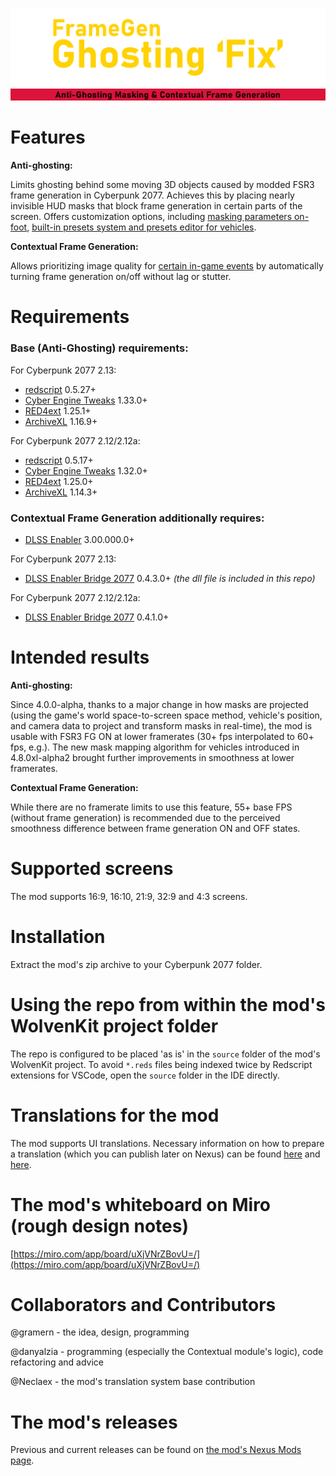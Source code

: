 ![FrameGen Ghosting 'Fix' logo](docs/assets/images/fgghostingfix_title_2000_500.png)
![Anti-Ghosting & Contextual Frame Generation logo](docs/assets/images/fgghostingfix_title_2000_ag_cfg.png)

# Features
**Anti-ghosting:** 

Limits ghosting behind some moving 3D objects caused by modded FSR3 frame generation in Cyberpunk 2077. Achieves this by placing nearly invisible HUD masks that block frame generation in certain parts of the screen. Offers customization options, including [masking parameters on-foot](docs/assets/images/on-foot-customize.gif), [built-in presets system and presets editor for vehicles](docs/assets/images/vehicles-presets-editor.gif).

**Contextual Frame Generation:** 

Allows prioritizing image quality for [certain in-game events](docs/assets/images/contextual-menu.gif) by automatically turning frame generation on/off without lag or stutter.

# Requirements
### Base (Anti-Ghosting) requirements:

For Cyberpunk 2077 2.13:
+ [redscript](https://github.com/jac3km4/redscript) 0.5.27+
+ [Cyber Engine Tweaks](https://github.com/maximegmd/CyberEngineTweaks) 1.33.0+
+ [RED4ext](https://github.com/WopsS/RED4ext) 1.25.1+
+ [ArchiveXL](https://github.com/psiberx/cp2077-archive-xl) 1.16.9+

For Cyberpunk 2077 2.12/2.12a:
+ [redscript](https://github.com/jac3km4/redscript) 0.5.17+
+ [Cyber Engine Tweaks](https://github.com/maximegmd/CyberEngineTweaks) 1.32.0+
+ [RED4ext](https://github.com/WopsS/RED4ext) 1.25.0+
+ [ArchiveXL](https://github.com/psiberx/cp2077-archive-xl) 1.14.3+

### Contextual Frame Generation additionally requires:
+ [DLSS Enabler](https://github.com/artur-graniszewski/DLSS-Enabler) 3.00.000.0+

For Cyberpunk 2077 2.13:
+ [DLSS Enabler Bridge 2077](https://github.com/gramern/cp77-dlss-enabler-bridge) 0.4.3.0+ _(the dll file is included in this repo)_

For Cyberpunk 2077 2.12/2.12a:
+ [DLSS Enabler Bridge 2077](https://github.com/gramern/cp77-dlss-enabler-bridge) 0.4.1.0+
# Intended results

**Anti-ghosting:**

Since 4.0.0-alpha, thanks to a major change in how masks are projected (using the game's world space-to-screen space method, vehicle's position, and camera data to project and transform masks in real-time), the mod is usable with FSR3 FG ON at lower framerates (30+ fps interpolated to 60+ fps, e.g.). The new mask mapping algorithm for vehicles introduced in 4.8.0xl-alpha2 brought further improvements in smoothness at lower framerates.

**Contextual Frame Generation:** 

While there are no framerate limits to use this feature, 55+ base FPS (without frame generation) is recommended due to the perceived smoothness difference between frame generation ON and OFF states.

# Supported screens
The mod supports 16:9, 16:10, 21:9, 32:9 and 4:3 screens.

# Installation
Extract the mod's zip archive to your Cyberpunk 2077 folder.

# Using the repo from within the mod's WolvenKit project folder
The repo is configured to be placed 'as is' in the `source` folder of the mod's WolvenKit project. To avoid `*.reds` files being indexed twice by Redscript extensions for VSCode, open the `source` folder in the IDE directly.

# Translations for the mod
The mod supports UI translations. Necessary information on how to prepare a translation (which you can publish later on Nexus) can be found [here](docs/create-custom-translation.md) and [here](resources/bin/x64/plugins/cyber_engine_tweaks/mods/FrameGenGhostingFix/Translations/Translation-Blueprint.lua).

# The mod's whiteboard on Miro (rough design notes)
[https://miro.com/app/board/uXjVNrZBovU=/](https://miro.com/app/board/uXjVNrZBovU=/)

# Collaborators and Contributors
@gramern - the idea, design, programming

@danyalzia - programming (especially the Contextual module's logic), code refactoring and advice

@Neclaex - the mod's translation system base contribution

# The mod's releases
Previous and current releases can be found on [the mod's Nexus Mods page](https://www.nexusmods.com/cyberpunk2077/mods/13029).
